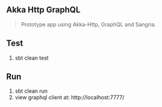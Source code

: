 Akka Http GraphQL
-----------------
>Prototype app using Akka-Http, GraphQL and Sangria.

Test
----
1. sbt clean test

Run
---
1. sbt clean run
2. view graphql client at: http://localhost:7777/